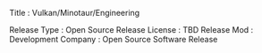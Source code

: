 Title : Vulkan/Minotaur/Engineering

Release Type : Open Source
Release License : TBD
Release Mod : Development
Company : Open Source Software Release 